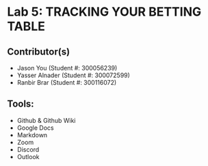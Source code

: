 # Lab 5: TRACKING YOUR BETTING TABLE
## Contributor(s)
- Jason You (Student #: 300056239)
- Yasser Alnader (Student #: 300072599)
- Ranbir Brar (Student #: 300116072)

## Tools:
- Github & Github Wiki
- Google Docs
- Markdown
- Zoom
- Discord
- Outlook


